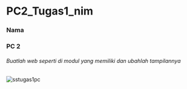 # PC2_Tugas1_nim
### Nama
### PC 2


###### Buatlah web seperti di modul yang memiliki dan ubahlah tampilannya 
![sstugas1pc](https://user-images.githubusercontent.com/85976950/195295624-6576d553-afb3-4e26-bf5b-256df5e85a5f.png)
